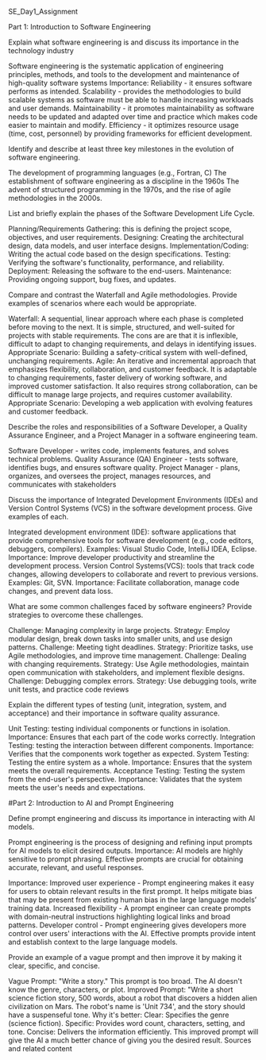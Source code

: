 SE_Day1_Assignment

Part 1: Introduction to Software Engineering

Explain what software engineering is and discuss its importance in the technology industry

Software engineering is the systematic application of engineering principles, methods, and tools to the development and maintenance of high-quality software systems
Importance:
Reliability - it ensures software performs as intended.
Scalability - provides the methodologies to build scalable systems as software must be able to handle increasing workloads and user demands.
Maintainability - it promotes maintainability as software needs to be updated and adapted over time and practice which makes code easier to maintain and modify. 
Efficiency - it optimizes resource usage (time, cost, personnel) by providing frameworks for efficient development.

Identify and describe at least three key milestones in the evolution of software engineering.
  
The development of programming languages (e.g., Fortran, C)
The establishment of software engineering as a discipline in the 1960s
The advent of structured programming in the 1970s, and the rise of agile methodologies in the 2000s.

List and briefly explain the phases of the Software Development Life Cycle.

Planning/Requirements Gathering: this is defining the project scope, objectives, and user requirements.
Designing: Creating the architectural design, data models, and user interface designs.
Implementation/Coding: Writing the actual code based on the design specifications.
Testing: Verifying the software's functionality, performance, and reliability.
Deployment: Releasing the software to the end-users. Maintenance: Providing ongoing support, bug fixes, and updates.

Compare and contrast the Waterfall and Agile methodologies. Provide examples of scenarios where each would be appropriate.

Waterfall: A sequential, linear approach where each phase is completed before moving to the next. It is simple, structured, and well-suited for projects with stable requirements. The cons are are that it is inflexible, difficult to adapt to changing requirements, and delays in identifying issues.
Appropriate Scenario: Building a safety-critical system with well-defined, unchanging requirements.
Agile: An iterative and incremental approach that emphasizes flexibility, collaboration, and customer feedback. 
It is adaptable to changing requirements, faster delivery of working software, and improved customer satisfaction. It also requires strong collaboration, can be difficult to manage large projects, and requires customer availability.
Appropriate Scenario: Developing a web application with evolving features and customer feedback.

Describe the roles and responsibilities of a Software Developer, a Quality Assurance Engineer, and a Project Manager in a software engineering team.

Software Developer - writes code, implements features, and solves technical problems. Quality Assurance (QA) Engineer - tests software, identifies bugs, and ensures software quality. Project Manager - plans, organizes, and oversees the project, manages resources, and communicates with stakeholders

Discuss the importance of Integrated Development Environments (IDEs) and Version Control Systems (VCS) in the software development process. Give examples of each.

Integrated development environment (IDE): software applications that provide comprehensive tools for software development (e.g., code editors, debuggers, compilers). Examples: Visual Studio Code, IntelliJ IDEA, Eclipse. 
Importance: Improve developer productivity and streamline the development process. 
Version Control Systems(VCS): tools that track code changes, allowing developers to collaborate and revert to previous versions. Examples: Git, SVN. 
Importance: Facilitate collaboration, manage code changes, and prevent data loss.


What are some common challenges faced by software engineers? Provide strategies to overcome these challenges.

Challenge: Managing complexity in large projects. Strategy: Employ modular design, break down tasks into smaller units, and use design patterns. Challenge: Meeting tight deadlines. Strategy: Prioritize tasks, use Agile methodologies, and improve time management. Challenge: Dealing with changing requirements. Strategy: Use Agile methodologies, maintain open communication with stakeholders, and implement flexible designs. Challenge: Debugging complex errors. Strategy: Use debugging tools, write unit tests, and practice code reviews


Explain the different types of testing (unit, integration, system, and acceptance) and their importance in software quality assurance.

Unit Testing: testing individual components or functions in isolation. 
Importance: Ensures that each part of the code works correctly. 
Integration Testing: testing the interaction between different components. 
Importance: Verifies that the components work together as expected. 
System Testing: Testing the entire system as a whole. Importance: Ensures that the system meets the overall requirements.
Acceptance Testing: Testing the system from the end-user's perspective. Importance: Validates that the system meets the user's needs and expectations.

#Part 2: Introduction to AI and Prompt Engineering

Define prompt engineering and discuss its importance in interacting with AI models.

Prompt engineering is the process of designing and refining input prompts for AI models to elicit desired outputs. Importance: AI models are highly sensitive to prompt phrasing. Effective 
prompts are crucial for obtaining accurate, relevant, and useful responses.

Importance:
Improved user experience - Prompt engineering makes it easy for users to obtain relevant results in the first prompt. It helps mitigate bias that may be present from existing human bias in the large language models’ training data.
Increased flexibility - A prompt engineer can create prompts with domain-neutral instructions highlighting logical links and broad patterns.
Developer control - Prompt engineering gives developers more control over users' interactions with the AI. Effective prompts provide intent and establish context to the large language models. 


Provide an example of a vague prompt and then improve it by making it clear, specific, and concise.


Vague Prompt: "Write a story." This prompt is too broad. The AI doesn't know the genre, characters, or plot. Improved Prompt: "Write a short science fiction story, 500 words, about a robot that discovers a hidden alien civilization on Mars. The robot's name is 'Unit 734', and the story should have a suspenseful tone.
 Why it's better: Clear: Specifies the genre (science fiction). Specific: Provides word count, characters, setting, and tone. Concise: Delivers the information efficiently. This improved prompt will give the AI a much better chance of giving you the desired result. Sources and related content


